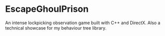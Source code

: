 # EscapeGhoulPrison
An intense lockpicking observation game built with C++ and DirectX. Also a technical showcase for my behaviour tree library.
